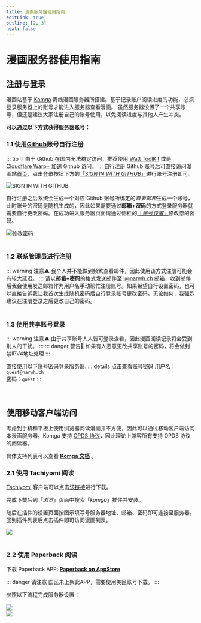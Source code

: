 ```yaml
---
title: 漫画服务器使用指南
editLink: true
outline: [2, 3]
next: false
---
```


<script setup>
import { VPTeamMembers } from 'vitepress/theme'

const members = [
    {
        avatar: 'https://www.github.com/narwhrl.png',
        name: 'Narwhrl',
        title: '撰写',
        links: [
        { icon: 'github', link: 'https://github.com/narwhrl' },        
        { 
            icon:         { 
          svg: '<svg xmlns="http://www.w3.org/2000/svg" viewBox="0 0 512 512"><!--! Font Awesome Pro 6.4.0 by @fontawesome - https://fontawesome.com License - https://fontawesome.com/license (Commercial License) Copyright 2023 Fonticons, Inc. --><path d="M488.6 104.1C505.3 122.2 513 143.8 511.9 169.8V372.2C511.5 398.6 502.7 420.3 485.4 437.3C468.2 454.3 446.3 463.2 419.9 464H92.02C65.57 463.2 43.81 454.2 26.74 436.8C9.682 419.4 .7667 396.5 0 368.2V169.8C.7667 143.8 9.682 122.2 26.74 104.1C43.81 87.75 65.57 78.77 92.02 78H121.4L96.05 52.19C90.3 46.46 87.42 39.19 87.42 30.4C87.42 21.6 90.3 14.34 96.05 8.603C101.8 2.868 109.1 0 117.9 0C126.7 0 134 2.868 139.8 8.603L213.1 78H301.1L375.6 8.603C381.7 2.868 389.2 0 398 0C406.8 0 414.1 2.868 419.9 8.603C425.6 14.34 428.5 21.6 428.5 30.4C428.5 39.19 425.6 46.46 419.9 52.19L394.6 78L423.9 78C450.3 78.77 471.9 87.75 488.6 104.1H488.6zM449.8 173.8C449.4 164.2 446.1 156.4 439.1 150.3C433.9 144.2 425.1 140.9 416.4 140.5H96.05C86.46 140.9 78.6 144.2 72.47 150.3C66.33 156.4 63.07 164.2 62.69 173.8V368.2C62.69 377.4 65.95 385.2 72.47 391.7C78.99 398.2 86.85 401.5 96.05 401.5H416.4C425.6 401.5 433.4 398.2 439.7 391.7C446 385.2 449.4 377.4 449.8 368.2L449.8 173.8zM185.5 216.5C191.8 222.8 195.2 230.6 195.6 239.7V273C195.2 282.2 191.9 289.9 185.8 296.2C179.6 302.5 171.8 305.7 162.2 305.7C152.6 305.7 144.7 302.5 138.6 296.2C132.5 289.9 129.2 282.2 128.8 273V239.7C129.2 230.6 132.6 222.8 138.9 216.5C145.2 210.2 152.1 206.9 162.2 206.5C171.4 206.9 179.2 210.2 185.5 216.5H185.5zM377 216.5C383.3 222.8 386.7 230.6 387.1 239.7V273C386.7 282.2 383.4 289.9 377.3 296.2C371.2 302.5 363.3 305.7 353.7 305.7C344.1 305.7 336.3 302.5 330.1 296.2C323.1 289.9 320.7 282.2 320.4 273V239.7C320.7 230.6 324.1 222.8 330.4 216.5C336.7 210.2 344.5 206.9 353.7 206.5C362.9 206.9 370.7 210.2 377 216.5H377z"/></svg>'
        }, 
            
            link: 'https://space.bilibili.com/7179789' }
        ]
    },
]
</script>

# 漫画服务器使用指南 <Badge type="warning" text="BETA" />

<VPTeamMembers size="small" :members="members" />

## 注册与登录

漫画站基于 [Komga](https://github.com/gotson/komga) 离线漫画服务器所搭建。基于记录账户阅读进度的功能，必须登录服务器上的账号才能进入服务器查看漫画。
虽然服务器设置了一个共享账号，但还是建议大家注册自己的账号使用，以免阅读进度与其他人产生冲突。


**可以通过以下方式获得服务器账号：**
### 1.1 使用[Github](https://github.com/)账号自行注册
::: tip 💡
 由于 Github 在国内无法稳定访问，推荐使用 [Watt ToolKit](https://steampp.net/) 或是 [Cloudflare Warp+](https://1.1.1.1/) 加速 Github 访问。
:::
自行注册 Github 账号后可直接访问漫画站[首页](https://comic.startrekcn.cn/)，点击登录按钮下方的[「*SIGN IN WITH GITHUB*」](https://github.com/)进行账号注册即可。

![SIGN IN WITH GITHUB](/assets/img/comic-site-guide/github-login.jpg)

自行注册之后系统会生成一个对应 Github 账号所绑定的*首要邮箱*生成一个账号，此时账号的密码是随机生成的，因此如果需要通过**邮箱+密码**的方式登录服务器就需要自行更改密码。在成功进入服务器页面请通过侧栏的[「*账号设置*」](https://comic.startrekcn.cn/account)修改您的密码。

![修改密码](/assets/img/comic-site-guide/pwd-reset.jpg)
<br>
<br>

### 1.2 联系管理员进行注册
::: warning 注意⚠️
我个人并不能做到频繁查看邮件，因此使用该方式注册可能会有较大延迟。
:::
请以**邮箱+密码**的格式发送邮件至 [i@narwh.ch](mailto:i@narwh.ch) 邮箱，收到邮件后我会使用发送邮箱作为用户名手动帮忙注册账号。如果希望自行设置密码，也可以直接告诉我让我首次生成随机密码后自行登录账号更改密码。无论如何，我强烈建议在注册登录之后更改自己的密码。
<br>
<br>

### 1.3 使用共享账号登录
::: warning 注意⚠️
由于共享账号人人皆可登录查看，因此漫画阅读记录将会受到别人的干扰。
:::
::: danger 警告🚫
如果有人恶意更改共享账号的密码，将会做封禁IPV4地址处理
:::

直接使用以下账号密码登录服务器:
::: details 点击查看账号密码
用户名：`guest@narwh.ch`
<br>密码：`guest`
:::
<br>
<br>
<br>

## 使用移动客户端访问

考虑到手机和平板上使用浏览器阅读漫画并不方便，因此可以通过移动客户端访问本漫画服务器。Komga 支持 [OPDS 协议](https://baike.baidu.com/item/opds/3579281)，因此理论上兼容所有支持 OPDS 协议的阅读器。

具体支持列表可以查看 [**Komga 文档**](https://komga.org/guides/) 。

### 2.1 使用 Tachiyomi <Badge type="tip" text="Android" />  阅读

[Tachiyomi](https://tachiyomi.org/) 客户端可以点击[该链接](https://tachiyomi.org/download/)进行下载。

完成下载后到「*浏览*」页面中搜索「*komga*」插件并安装。

随后在插件的设置页面按图示填写号服务器地址、邮箱、密码即可连接至服务器。回到插件列表后点击插件即可访问漫画列表。

<img src="/assets/img/comic-site-guide/tachiyomi-komga.png" >
<br><br>

### 2.2 使用 Paperback <Badge type="tip" text="iOS / iPadOS" />  阅读

下载 Paperback APP:  [**Paperback on AppStore**](https://apps.apple.com/us/app/paperback-a-komga-client/id1626613373)

::: danger 请注意
 国区未上架此APP，需要使用美区账号下载。
:::

参照以下流程完成服务器设置：
<br><br>
![](/assets/img/comic-site-guide/paperback-1.png)
<br>
![](/assets/img/comic-site-guide/paperback-2.png)